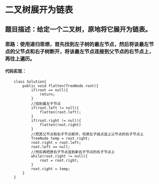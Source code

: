 # 二叉树展开为链表
## 题目描述：给定一个二叉树，原地将它展开为链表。
### 思路：使用递归思想，首先找到左子树的最左节点，然后将该最左节点的父节点和右子树断开，将该最左节点连接到父节点的右节点上，再往上遍历。
#### 代码实现：
```
    class Solution{
        public void flatten(TreeNode root){
            if(root == null){
                return;
            }
            //找到最左子节点
            if(root.left != null){
                flatten(root.left);
            }
            if(root.right != null){
                flatten(root.right)
            }
            //把其父节点和右子节点断开，将原左子结点连上父节点的右子节点上
            TreeNode temp = root.right;
            root.right = root.left;
            root.left == null;
            //然后再把原右子节点连到新右子节点的右子节点上
            while(root.right != null){
                root = root.right;
            }
            root.right = temp;
        }
    }
```
